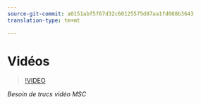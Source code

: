 ```yaml
---
source-git-commit: a0151abf5f67d32c60125575d07aa1fd088b3643
translation-type: tm+mt

---
```

# Vidéos

>[!VIDEO](https://www.youtube.com/watch?v=A0EcD2AxvJE)

_Besoin de trucs vidéo MSC_

<object width="425" height="349">
    <param name="movie" value="http://www.youtube.com/v/ZuNNhOEzJGA&amp;hl=fr&amp;fs=1&amp;rel=0&amp;color1=0x006699&amp;color2=0x54abd6&amp;border=1"></param>
    <param name="allowFullScreen" value="véritable"></param>
</object>
